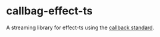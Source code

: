 # callbag-effect-ts

A streaming library for effect-ts using the [callback standard](https://github.com/callbag/callbag).
